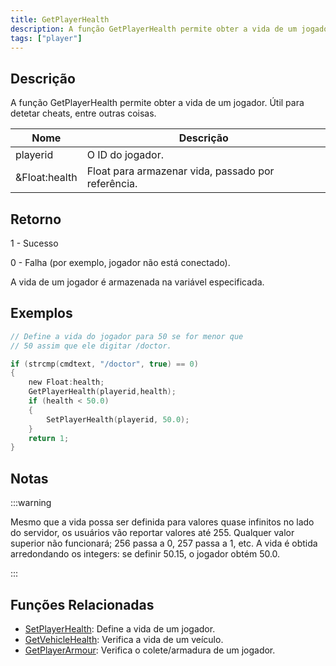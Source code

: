```yaml
---
title: GetPlayerHealth
description: A função GetPlayerHealth permite obter a vida de um jogador.
tags: ["player"]
---
```


## Descrição

A função GetPlayerHealth permite obter a vida de um jogador. Útil para detetar cheats, entre outras coisas.

| Nome          | Descrição                                  	     |
| ------------- | -------------------------------------------------- |
| playerid      | O ID do jogador.                                   |
| &Float:health | Float para armazenar vida, passado por referência. |

## Retorno

1 - Sucesso

0 - Falha (por exemplo, jogador não está conectado).

A vida de um jogador é armazenada na variável especificada.

## Exemplos

```c
// Define a vida do jogador para 50 se for menor que
// 50 assim que ele digitar /doctor.

if (strcmp(cmdtext, "/doctor", true) == 0)
{
    new Float:health;
    GetPlayerHealth(playerid,health);
    if (health < 50.0)
    {
        SetPlayerHealth(playerid, 50.0);
    }
    return 1;
}
```

## Notas

:::warning

Mesmo que a vida possa ser definida para valores quase infinitos no lado do servidor, os usuários vão reportar valores até 255. Qualquer valor superior não funcionará; 256 passa a 0, 257 passa a 1, etc. A vida é obtida arredondando os integers: se definir 50.15, o jogador obtém 50.0.

:::

## Funções Relacionadas

- [SetPlayerHealth](SetPlayerHealth): Define a vida de um jogador.
- [GetVehicleHealth](GetVehicleHealth): Verifica a vida de um veículo.
- [GetPlayerArmour](GetPlayerArmour): Verifica o colete/armadura de um jogador.
